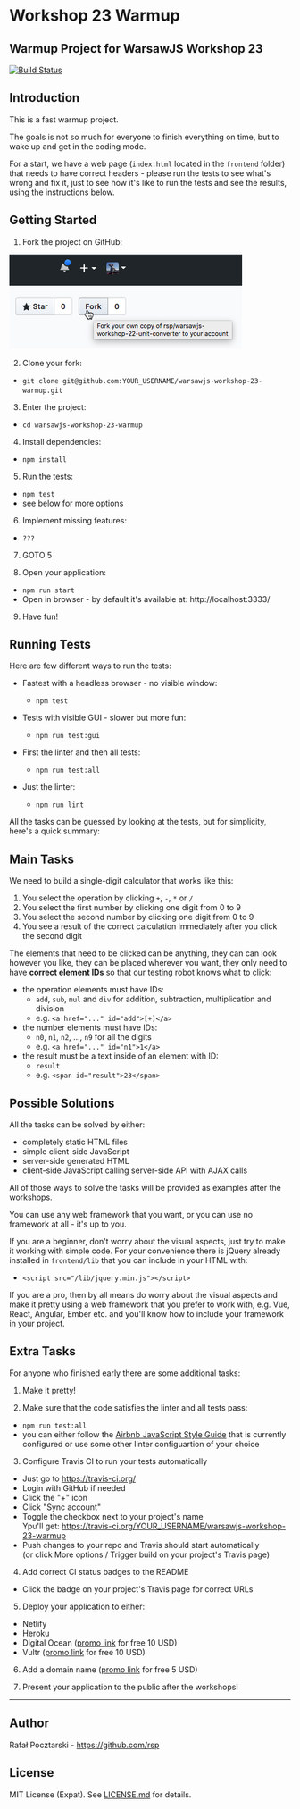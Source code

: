 Workshop 23 Warmup
=
Warmup Project for WarsawJS Workshop 23
-
[![Build Status](https://travis-ci.org/rsp/warsawjs-workshop-23-warmup.svg?branch=master)](https://travis-ci.org/rsp/warsawjs-workshop-23-warmup)

Introduction
-
This is a fast warmup project.

The goals is not so much for everyone to finish everything on time, but to wake up and get in the coding mode.

For a start, we have a web page (`index.html` located in the `frontend` folder)
that needs to have correct headers - please run the tests to see what's wrong and fix it,
just to see how it's like to run the tests and see the results, using the instructions below.

Getting Started
-
1. Fork the project on GitHub:

![Click the Fork button](fork.png)

2. Clone your fork:
  - `git clone git@github.com:YOUR_USERNAME/warsawjs-workshop-23-warmup.git`

3. Enter the project:
  - `cd warsawjs-workshop-23-warmup`

4. Install dependencies:
  - `npm install`

5. Run the tests:
  - `npm test`
  - see below for more options

6. Implement missing features:
  - `???`

7. GOTO 5

8. Open your application:
  - `npm run start`
  - Open in browser - by default it's available at: http://localhost:3333/

9. Have fun!

Running Tests
-
Here are few different ways to run the tests:

- Fastest with a headless browser - no visible window:
  - `npm test`

- Tests with visible GUI - slower but more fun:
  - `npm run test:gui`

- First the linter and then all tests:
  - `npm run test:all`

- Just the linter:
  - `npm run lint`

All the tasks can be guessed by looking at the tests, but for simplicity, here's a quick summary:

Main Tasks
-
We need to build a single-digit calculator that works like this:

1. You select the operation by clicking `+`, `-`, `*` or `/`
2. You select the first number by clicking one digit from 0 to 9
3. You select the second number by clicking one digit from 0 to 9
4. You see a result of the correct calculation immediately after you click the second digit

The elements that need to be clicked can be anything, they can can look however you like,
they can be placed wherever you want, they only need to have **correct element IDs**
so that our testing robot knows what to click:

- the operation elements must have IDs:
  - `add`, `sub`, `mul` and `div` for addition, subtraction, multiplication and division
  - e.g. `<a href="..." id="add">[+]</a>`
- the number elements must have IDs:
  - `n0`, `n1`, `n2`, ..., `n9` for all the digits
  - e.g. `<a href="..." id="n1">1</a>`
- the result must be a text inside of an element with ID:
  - `result`
  - e.g. `<span id="result">23</span>`

Possible Solutions
-
All the tasks can be solved by either:

- completely static HTML files
- simple client-side JavaScript
- server-side generated HTML
- client-side JavaScript calling server-side API with AJAX calls

All of those ways to solve the tasks will be provided as examples after the workshops.

You can use any web framework that you want, or you can use no framework at all - it's up to you.

If you are a beginner, don't worry about the visual aspects, just try to make it working
with simple code.
For your convenience there is jQuery already installed in `frontend/lib` that you can include in your HTML
with:
- `<script src="/lib/jquery.min.js"></script>`

If you are a pro, then by all means do worry about the visual aspects and make it pretty
using a web framework that you prefer to work with, e.g. Vue, React, Angular, Ember etc.
and you'll know how to include your framework in your project.

Extra Tasks
-
For anyone who finished early there are some additional tasks:

1. Make it pretty!

2. Make sure that the code satisfies the linter and all tests pass:
  - `npm run test:all`
  - you can either follow the [Airbnb JavaScript Style Guide](https://github.com/airbnb/javascript) that is currently configured or use some other linter configuartion of your choice

3. Configure Travis CI to run your tests automatically
  - Just go to https://travis-ci.org/
  - Login with GitHub if needed
  - Click the "+" icon
  - Click "Sync account"
  - Toggle the checkbox next to your project's name<br>Ypu'll get: https://travis-ci.org/YOUR_USERNAME/warsawjs-workshop-23-warmup
  - Push changes to your repo and Travis should start automatically<br>(or click More options / Trigger build on your project's Travis page)

4. Add correct CI status badges to the README
  - Click the badge on your project's Travis page for correct URLs

5. Deploy your application to either:
  - Netlify
  - Heroku
  - Digital Ocean ([promo link](https://m.do.co/c/64b6b577b3de) for free 10 USD)
  - Vultr ([promo link](https://www.vultr.com/?ref=7107329) for free 10 USD)

6. Add a domain name ([promo link](http://www.dynadot.com/?s8w657UD6gy7z6h) for free 5 USD)

7. Present your application to the public after the workshops!

---

Author
-
Rafał Pocztarski - https://github.com/rsp

License
-
MIT License (Expat). See [LICENSE.md](LICENSE.md) for details.
